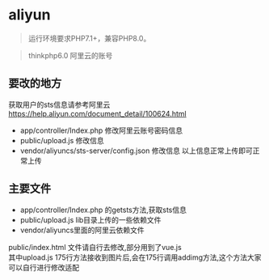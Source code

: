 aliyun
===============

> 运行环境要求PHP7.1+，兼容PHP8.0。

>thinkphp6.0
>阿里云的账号

## 要改的地方

获取用户的sts信息请参考阿里云 https://help.aliyun.com/document_detail/100624.html 
* app/controller/Index.php 修改阿里云账号密码信息
* public/upload.js 修改信息
* vendor/aliyuncs/sts-server/config.json 修改信息
以上信息正常上传即可正常上传

## 主要文件
* app/controller/Index.php 的getsts方法,获取sts信息
* public/upload.js  lib目录上传的一些依赖文件
* vendor/aliyuncs里面的阿里云依赖文件

public/index.html 文件请自行去修改,部分用到了vue.js   
其中upload.js 175行方法接收到图片后,会在175行调用addimg方法,这个方法大家可以自行进行修改适配